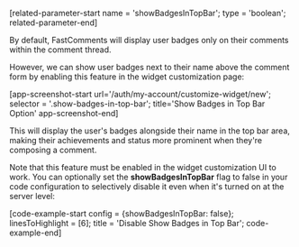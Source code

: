 [related-parameter-start name = 'showBadgesInTopBar'; type = 'boolean'; related-parameter-end]

By default, FastComments will display user badges only on their comments within the comment thread.

However, we can show user badges next to their name above the comment form by enabling this feature in the widget customization page:

[app-screenshot-start url='/auth/my-account/customize-widget/new'; selector = '.show-badges-in-top-bar'; title='Show Badges in Top Bar Option' app-screenshot-end]

This will display the user's badges alongside their name in the top bar area, making their achievements and status more prominent when they're composing a comment.

Note that this feature must be enabled in the widget customization UI to work. You can optionally set the **showBadgesInTopBar** flag to false in your code configuration to selectively disable it even when it's turned on at the server level:

[code-example-start config = {showBadgesInTopBar: false}; linesToHighlight = [6]; title = 'Disable Show Badges in Top Bar'; code-example-end]